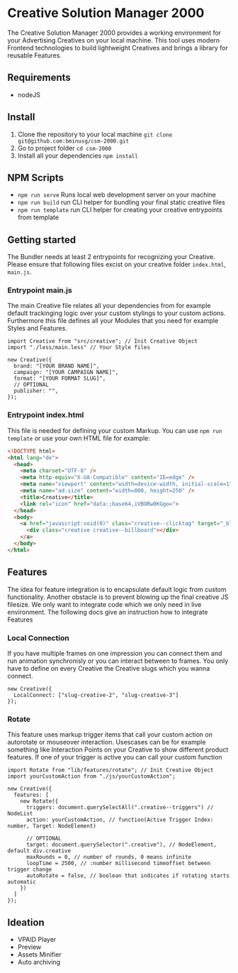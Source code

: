 # Creative Solution Manager 2000

The Creative Solution Manager 2000 provides a working environment for your Advertising Creatives on your local machine. This tool uses modern Frontend technologies to build lightweight Creatives and brings a library for reusable Features.

## Requirements

- nodeJS

## Install

1. Clone the repository to your local machine `git clone git@github.com:bminusg/csm-2000.git`
2. Go to project folder `cd csm-2000`
3. Install all your dependencies `npm install`

## NPM Scripts

- `npm run serve` Runs local web development server on your machine
- `npm run build` run CLI helper for bundling your final static creative files
- `npm run template` run CLI helper for creating your creative entrypoints from template

## Getting started

The Bundler needs at least 2 entrypoints for recognizing your Creative. Please ensure that following files excist on your creative folder `index.html`, `main.js`.

### Entrypoint main.js

The main Creative file relates all your dependencies from for example default trackinging logic over your custom stylings to your custom actions.
Furthermore this file defines all your Modules that you need for example Styles and Features.

```JS
import Creative from "src/creative"; // Init Creative Object
import "./less/main.less" // Your Style files

new Creative({
  brand: "[YOUR BRAND NAME]",
  campaign: "[YOUR CAMPAIGN NAME]",
  format: "[YOUR FORMAT SLUG]",
  // OPTIONAL
  publisher: "",
});

```

### Entrypoint index.html

This file is needed for defining your custom Markup. You can use `npm run template` or use your own HTML file for example:

```HTML
<!DOCTYPE html>
<html lang="de">
  <head>
    <meta charset="UTF-8" />
    <meta http-equiv="X-UA-Compatible" content="IE=edge" />
    <meta name="viewport" content="width=device-width, initial-scale=1" />
    <meta name="ad.size" content="width=800, height=250" />
    <title>Creative</title>
    <link rel="icon" href="data:;base64,iVBORw0KGgo=">
  </head>
  <body>
    <a href="javascript:void(0)" class="creative--clicktag" target="_blank">
      <div class="creative creative--billboard"></div>
    </a>
  </body>
</html>
```

## Features

The idea for feature integration is to encapsulate default logic from custom functionality. Another obstacle is to prevent blowing up the final creative JS filesize. We only want to integrate code which we only need in live environment. The following docs give an instruction how to integrate Features

### Local Connection

If you have multiple frames on one impression you can connect them and run animation synchronisly or you can interact between to frames. You only have to define on every Creative the Creative slugs which you wanna connect.

```JS
new Creative({
  LocalConnect: ["slug-creative-2", "slug-creative-3"]
});

```

### Rotate

This feature uses markup trigger items that call your custom action on autorotate or mouseover interaction. Usescases can be for example something like Interaction Points on your Creative to show different product features. If one of your trigger is active you can call your custom function

```JS
import Rotate from "lib/features/rotate"; // Init Creative Object
import yourCustomAction from "./js/yourCustomAction";

new Creative({
  features: [
    new Rotate({
      triggers: document.querySelectAll(".creative--triggers") // NodeList
      action: yourCustomAction, // function(Active Trigger Index: number, Target: NodeElement)

      // OPTIONAL
      target: document.querySelector(".creative"), // NodeElement, default div.creative
      maxRounds = 0, // number of rounds, 0 means infinite
      loopTime = 2500, // :number millisecond timeoffset between trigger change
      autoRotate = false, // boolean that indicates if rotating starts automatic
    })
  ]
});

```

## Ideation

- VPAID Player
- Preview
- Assets Minifier
- Auto archiving
